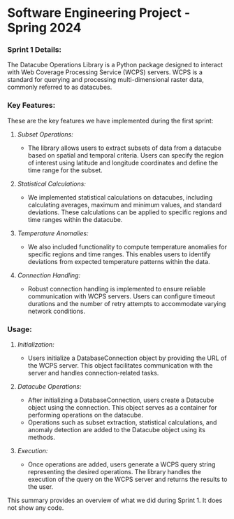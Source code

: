 # Software Engineering Project - Spring 2024
### Sprint 1 Details:

The Datacube Operations Library is a Python package designed to interact with Web Coverage Processing Service (WCPS) servers. WCPS is a standard for querying and processing multi-dimensional raster data, commonly referred to as datacubes.

### Key Features:
These are the key features we have implemented during the first sprint:
1. *Subset Operations:*
   - The library allows users to extract subsets of data from a datacube based on spatial and temporal criteria. Users can specify the region of interest using latitude and longitude coordinates and define the time range for the subset.

2. *Statistical Calculations:*
   - We implemented statistical calculations on datacubes, including calculating averages, maximum and minimum values, and standard deviations. These calculations can be applied to specific regions and time ranges within the datacube.

3. *Temperature Anomalies:*
   - We also included functionality to compute temperature anomalies for specific regions and time ranges. This enables users to identify deviations from expected temperature patterns within the data.

4. *Connection Handling:*
   - Robust connection handling is implemented to ensure reliable communication with WCPS servers. Users can configure timeout durations and the number of retry attempts to accommodate varying network conditions.

### Usage:

1. *Initialization:*
   - Users initialize a DatabaseConnection object by providing the URL of the WCPS server. This object facilitates communication with the server and handles connection-related tasks.

2. *Datacube Operations:*
   - After initializing a DatabaseConnection, users create a Datacube object using the connection. This object serves as a container for performing operations on the datacube.
   - Operations such as subset extraction, statistical calculations, and anomaly detection are added to the Datacube object using its methods.

3. *Execution:*
   - Once operations are added, users generate a WCPS query string representing the desired operations. The library handles the execution of the query on the WCPS server and returns the results to the user.

This summary provides an overview of what we did during Sprint 1. It does not show any code.
